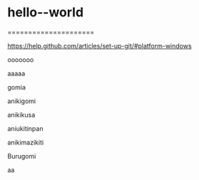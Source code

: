 # hello--world
=====================


https://help.github.com/articles/set-up-git/#platform-windows

ooooooo


aaaaa

gomia

anikigomi

anikikusa

aniukitinpan

anikimazikiti

Burugomi


aa

